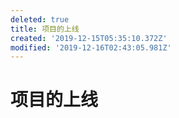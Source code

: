 ```yaml
---
deleted: true
title: 项目的上线
created: '2019-12-15T05:35:10.372Z'
modified: '2019-12-16T02:43:05.981Z'
---
```


# 项目的上线

